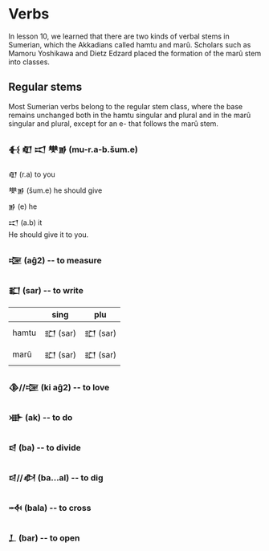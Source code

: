 # Verbs
In lesson 10, we learned that there are two kinds of verbal stems in Sumerian,
which the Akkadians called hamtu and marû. Scholars such as Mamoru Yoshikawa
and Dietz Edzard placed the formation of the marû stem into classes.

## Regular stems
Most Sumerian verbs belong to the regular stem class, where the base
remains unchanged both in the hamtu singular and plural and in the
marû singular and plural, except for an e- that follows the marû
stem. 


### 𒈬 𒊏 𒀊 𒋧𒂊 (mu-r.a-b.šum.e) 
𒊏 (r.a)  to you\
𒋧𒂊 (šum.e) he should give\
𒂊 (e)  he\
𒀊 (a.b) it\
He should give it to you.

### 𒉘 (aĝ2) -- to measure

### 𒊬 (sar) -- to write
|      | sing      | plu     |
|------|-----------|---------|
|hamtu |  𒊬 (sar)| 𒊬 (sar)|
|marû  | 𒊬 (sar) | 𒊬 (sar)|

### 𒆠//𒉘 (ki aĝ2) -- to love

### 𒀝 (ak) -- to do

### 𒁀 (ba) -- to divide

### 𒁀//𒀠 (ba...al) -- to dig

### 𒁄 (bala) -- to cross

### 𒁇 (bar) -- to open


